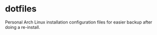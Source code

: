 # dotfiles

Personal Arch Linux installation configuration files for easier backup after doing a re-install.
